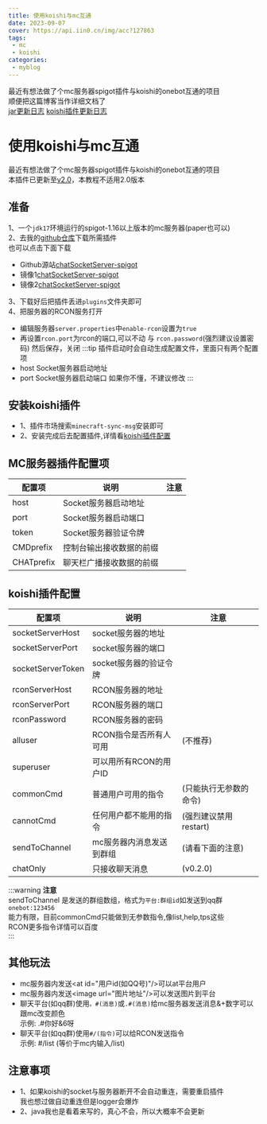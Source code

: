 ```yaml
---
title: 使用koishi与mc互通
date: 2023-09-07
cover: https://api.iin0.cn/img/acc?127863
tags:
 - mc
 - koishi
categories: 
 - myblog
---
```


最近有想法做了个mc服务器spigot插件与koishi的onebot互通的项目  
顺便把这篇博客当作详细文档了  
[jar更新日志](https://github.com/Twiyin0/chatSocketServer-spigot)
[koishi插件更新日志](https://www.npmjs.com/package/koishi-plugin-minecraft-sync-msg#CHANGELOG)
<!-- more -->
# 使用koishi与mc互通
最近有想法做了个mc服务器spigot插件与koishi的onebot互通的项目  
本插件已更新至[v2.0](./wskoishitomc)，本教程不适用2.0版本

## 准备
1、一个`jdk17`环境运行的spigot-1.16以上版本的mc服务器(paper也可以)  
2、去我的[github仓库](https://github.com/Twiyin0/chatSocketServer-spigot)下载所需插件  
也可以点击下面下载  
* Github源站[chatSocketServer-spigot](https://github.com/Twiyin0/chatSocketServer-spigot/releases/download/v1.0.0/chatSocketServer-spigot-1.0.0.jar)  
* 镜像1[chatSocketServer-spigot](https://g.in0.re/https://github.com/Twiyin0/chatSocketServer-spigot/releases/download/v1.0.0/chatSocketServer-spigot-1.0.0.jar)
* 镜像2[chatSocketServer-spigot](https://gh.api.99988866.xyz/https://github.com/Twiyin0/chatSocketServer-spigot/releases/download/v1.0.0/chatSocketServer-spigot-1.0.0.jar)

3、下载好后把插件丢进`plugins`文件夹即可  
4、把服务器的RCON服务打开  
* 编辑服务器`server.properties`中`enable-rcon`设置为`true`
* 再设置`rcon.port`为rcon的端口,可以不动 与 `rcon.password`(强烈建议设置密码) 然后保存，关闭
:::tip
插件启动时会自动生成配置文件，里面只有两个配置项  
* host  Socket服务器启动地址
* port  Socket服务器启动端口
如果你不懂，不建议修改
:::

## 安装koishi插件
* 1、插件市场搜索`minecraft-sync-msg`安装即可
* 2、安装完成后去配置插件,详情看[koishi插件配置](#koishi插件配置)

## MC服务器插件配置项
| 配置项              | 说明                 | 注意     |
|--------------------|----------------------|----------|
| host               | Socket服务器启动地址     | |
| port               | Socket服务器启动端口     | | 
| token              | Socket服务器验证令牌     | |
| CMDprefix          | 控制台输出接收数据的前缀  | | 
| CHATprefix         | 聊天栏广播接收数据的前缀  | | 

## koishi插件配置

| 配置项              | 说明                 | 注意     |
|--------------------|----------------------|----------|
| socketServerHost   | socket服务器的地址     | |
| socketServerPort   | socket服务器的端口     | |
| socketServerToken  | socket服务器的验证令牌 | |
| rconServerHost     | RCON服务器的地址       | |
| rconServerPort     | RCON服务器的端口       | |
| rconPassword       | RCON服务器的密码       | |
| alluser            | RCON指令是否所有人可用  | (不推荐) |
| superuser          | 可以用所有RCON的用户ID  | |
| commonCmd          | 普通用户可用的指令      | (只能执行无参数的命令) |
| cannotCmd          | 任何用户都不能用的指令   | (强烈建议禁用restart) |
| sendToChannel      | mc服务器内消息发送到群组 | (请看下面的注意) |
| chatOnly           | 只接收聊天消息          | (v0.2.0)   |

:::warning **注意**  
sendToChannel 是发送的群组数组，格式为`平台:群组id`如发送到qq群`onebot:123456`  
能力有限，目前commonCmd只能做到无参数指令,像list,help,tps这些  
RCON更多指令详情可以百度  
:::

## 其他玩法
* mc服务器内发送&lt;at id="用户id(如QQ号)"/&gt;可以at平台用户
* mc服务器内发送&lt;image url="图片地址"/&gt;可以发送图片到平台
* 聊天平台(如qq群)使用`。#(消息)`或`.#(消息)`给mc服务器发送消息&+数字可以跟mc改变颜色  
示例: .#你好&6呀
* 聊天平台(如qq群)使用`#/(指令)`可以给RCON发送指令  
示例: #/list (等价于mc内输入/list)

## 注意事项
* 1、如果koishi的socket与服务器断开不会自动重连，需要重启插件  
我也想过做自动重连但是logger会爆炸
* 2、java我也是看着来写的，真心不会，所以大概率不会更新  
